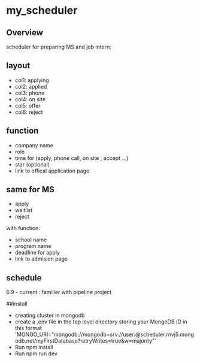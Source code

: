 # my_scheduler
## Overview

scheduler for preparing MS and job intern:

## layout
- col1: applying
- col2: applied
- col3: phone
- col4: on site
- col5: offer
- col6: reject

## function
- company name
- role
- time for (apply, phone call, on site , accept ...)
- star (optional)
- link to offical application page

## same for MS
- apply
- waitlist
- reject

with function:
- school name
- program name
- deadline for apply
- link to admision page

## schedule
6.9 - current : familier with pipeline project

##install
- creating cluster in mongodb
- create a .env file in the top level directory storing your MongoDB ID in this format 'MONGO_URI="mongodb://mongodb+srv://user:<password>@scheduler.rnvj5.mongodb.net/myFirstDatabase?retryWrites=true&w=majority"'
- Run npm install
- Run npm run dev
